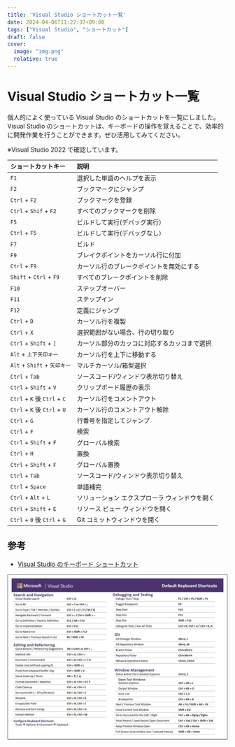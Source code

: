 ```yaml
---
title: 'Visual Studio ショートカット一覧'
date: 2024-04-06T11:27:37+09:00
tags: ["Visual Studio", "ショートカット"]
draft: false
cover:
  image: "img.png"
  relative: true
---
```

# Visual Studio ショートカット一覧

個人的によく使っている Visual Studio のショートカットを一覧にしました。
Visual Studio のショートカットは、キーボードの操作を覚えることで、効率的に開発作業を行うことができます。ぜひ活用してみてください。

※Visual Studio 2022 で確認しています。

| ショートカットキー                   | 説明                       |
|:-----------------------------|:--------------------------|
| `F1`                        | 選択した単語のヘルプを表示            |
| `F2`                        | ブックマークにジャンプ              |
| `Ctrl` + `F2`               | ブックマークを登録                |
| `Ctrl` + `Shif` + `F2`      | すべてのブックマークを削除            |
| `F5`                        | ビルドして実行(デバッグ実行）          |
| `Ctrl` + `F5`               | ビルドして実行(デバッグなし）          |
| `F7`                        | ビルド                      |
| `F9`                        | ブレイクポイントをカーソル行に付加        |
| `Ctrl` + `F9`               | カーソル行のブレークポイントを無効にする     |
| `Shift` + `Ctrl` + `F9`     | すべてのブレークポイントを削除          |
| `F10`                       | ステップオーバー                 |
| `F11`                       | ステップイン                   |
| `F12`                       | 定義にジャンプ                  |
| `Ctrl` + `D`                | カーソル行を複製                 |
| `Ctrl` + `X`                | 選択範囲がない場合、行の切り取り         |
| `Ctrl` + `Shift` + `]`      | カーソル部分のカッコに対応するカッコまで選択   |
| `Alt` + `上下矢印キー`            | カーソル行を上下に移動する            |
| `Alt` + `Shift` + `矢印キー`    | マルチカーソル/箱型選択             |
| `Ctrl` + `Tab`              | ソースコード/ウィンドウ表示切り替え       |
| `Ctrl` + `Shift` + `V`      | クリップボード履歴の表示             |
| `Ctrl` + `K` 後 `Ctrl` + `C` | カーソル行をコメントアウト            |
| `Ctrl` + `K` 後 `Ctrl` + `U` | カーソル行のコメントアウト解除          |
| `Ctrl` + `G`                | 行番号を指定してジャンプ             |
| `Ctrl` + `F`                | 検索                       |
| `Ctrl` + `Shift` + `F`      | グローバル検索                  |
| `Ctrl` + `H`                | 置換                       |
| `Ctrl` + `Shift` + `F`      | グローバル置換                  |
| `Ctrl` + `Tab`              | ソースコード/ウィンドウ表示切り替え       |
| `Ctrl` + `Space`            | 単語補完                     |
| `Ctrl` + `Alt` + `L`        | ソリューション エクスプローラ ウィンドウを開く |
| `Ctrl` + `Shift` + `E`      | リソース ビュー ウィンドウを開く        |
| `Ctrl` + `0` 後 `Ctrl` + `G` | Git コミットウィンドウを開く         |

## 参考
- [Visual Studio のキーボード ショートカット](https://learn.microsoft.com/ja-jp/visualstudio/ide/default-keyboard-shortcuts-in-visual-studio?view=vs-2022&utm_source=vshelp&wt.mc_id=visualstudio_inproduct_shortcuts_csaapp)

![img_1.png](img_1.png)
